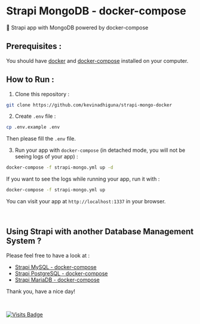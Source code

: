 # Strapi MongoDB - docker-compose

🌈 Strapi app with MongoDB powered by docker-compose

## Prerequisites :

You should have [docker](https://docs.docker.com/engine/install/) and [docker-compose](https://docs.docker.com/compose/install/) installed on your computer.

## How to Run :

1) Clone this repository :
```bash
git clone https://github.com/kevinadhiguna/strapi-mongo-docker
```

2) Create `.env` file :
```bash
cp .env.example .env
```

Then please fill the `.env` file.

3) Run your app with `docker-compose` (in detached mode, you will not be seeing logs of your app) :
```bash
docker-compose -f strapi-mongo.yml up -d
```

If you want to see the logs while running your app, run it with :
```bash
docker-compose -f strapi-mongo.yml up
```

You can visit your app at `http://localhost:1337` in your browser.

<br/>

## Using Strapi with another Database Management System ?

Please feel free to have a look at :
- [Strapi MySQL - docker-compose](https://github.com/kevinadhiguna/strapi-mysql-docker)
- [Strapi PostgreSQL - docker-compose](https://github.com/kevinadhiguna/strapi-postgresql-docker)
- [Strapi MariaDB - docker-compose](https://github.com/kevinadhiguna/strapi-mariadb-docker)

Thank you, have a nice day!

<br/>

[![Visits Badge](https://badges.pufler.dev/visits/kevinadhiguna/strapi-mongo-docker)](https://github.com/kevinadhiguna)
